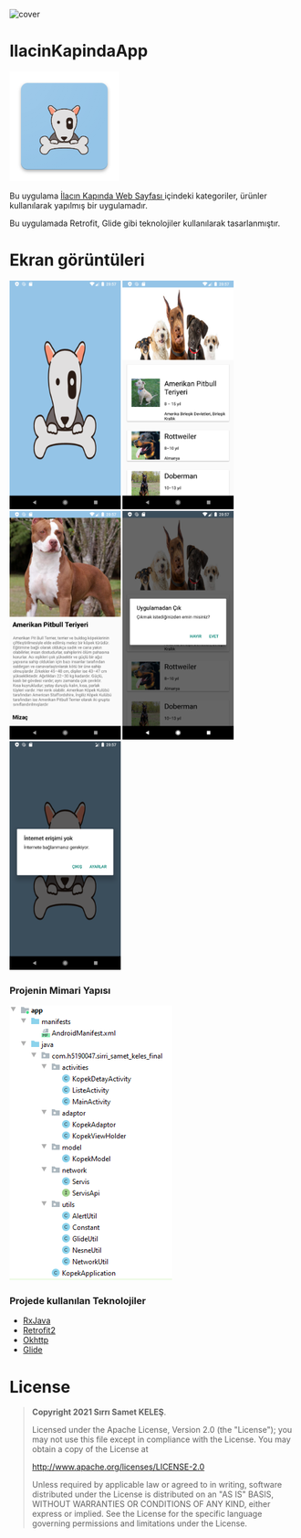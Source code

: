 ![cover](https://user-images.githubusercontent.com/61050690/122398161-48434b80-cf82-11eb-952d-4d74e7418fad.png)


# IlacinKapindaApp
![ic_launcher](https://raw.githubusercontent.com/Sirrisamet53/Android_Kopek_App/master/Photos/ic_launcher.png)

Bu uygulama <a href="http://ilacinkapinda.com/" target="_blank"> İlacın Kapında Web Sayfası </a> içindeki kategoriler, ürünler kullanılarak yapılmış bir uygulamadır.

Bu uygulamada  Retrofit, Glide gibi teknolojiler kullanılarak tasarlanmıştır.


# Ekran görüntüleri
<p>
<img height= "400"  src="https://raw.githubusercontent.com/Sirrisamet53/Android_Kopek_App/master/Photos/ss1.png" />
<img height= "400"  src="https://raw.githubusercontent.com/Sirrisamet53/Android_Kopek_App/master/Photos/ss2.png" />
<img height= "400"  src="https://raw.githubusercontent.com/Sirrisamet53/Android_Kopek_App/master/Photos/ss3.png" />
<img height= "400"  src="https://raw.githubusercontent.com/Sirrisamet53/Android_Kopek_App/master/Photos/ss4.png" />
<img height= "400"  src="https://raw.githubusercontent.com/Sirrisamet53/Android_Kopek_App/master/Photos/ss5.png" />
</p>

### Projenin Mimari Yapısı
![cleansimplearch](https://raw.githubusercontent.com/Sirrisamet53/Android_Kopek_App/master/Photos/mimari%20paket.PNG)



### Projede kullanılan Teknolojiler
* [RxJava](https://github.com/ReactiveX/RxJava)
* [Retrofit2](https://github.com/square/retrofit)
* [Okhttp](https://github.com/square/okhttp)
* [Glide](https://github.com/bumptech/glide)

# License
> **Copyright 2021 Sırrı Samet KELEŞ**.
> 
> Licensed under the Apache License, Version 2.0 (the "License");
> you may not use this file except in compliance with the License.
> You may obtain a copy of the License at
> 
>    http://www.apache.org/licenses/LICENSE-2.0
> 
> Unless required by applicable law or agreed to in writing, software
> distributed under the License is distributed on an "AS IS" BASIS,
> WITHOUT WARRANTIES OR CONDITIONS OF ANY KIND, either express or implied.
> See the License for the specific language governing permissions and
> limitations under the License.
